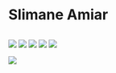 # Slimane Amiar

<img src="https://github-readme-stats.vercel.app/api?username=amiarSlimane&&show_icons=true&count_private=true" alt="" role="presentation" />

 

<div align="left">
	
[<img src="https://img.shields.io/badge/linkedin-%230077B5.svg?&style=for-the-badge&logo=linkedin&logoColor=white" />](https://www.linkedin.com/in/slimane-amiar/) 
[<img src = "https://img.shields.io/badge/twitter-%2320A1F1.svg?&style=for-the-badge&logo=twitter&logoColor=white">](https://twitter.com/SlimaneAmiar/) 
[<img src = "https://img.shields.io/badge/Portfolio--blue?style=for-the-badge&logo=github">](https://amiarslimane.github.io/amiarSlimane) 
[<img src = "https://img.shields.io/badge/Blog--blue?style=for-the-badge&logo=ghost">](https://talamit.com)
[<img src = "https://img.shields.io/badge/Turing--blue?style=for-the-badge&logo=user">](https://matching.turing.com/developer-resume/08db59dea3f1632927975429128854ccb1893d3b599bad)
  
  
</div>


 

![](https://komarev.com/ghpvc/?username=amiarslimane&style=flat-square)

